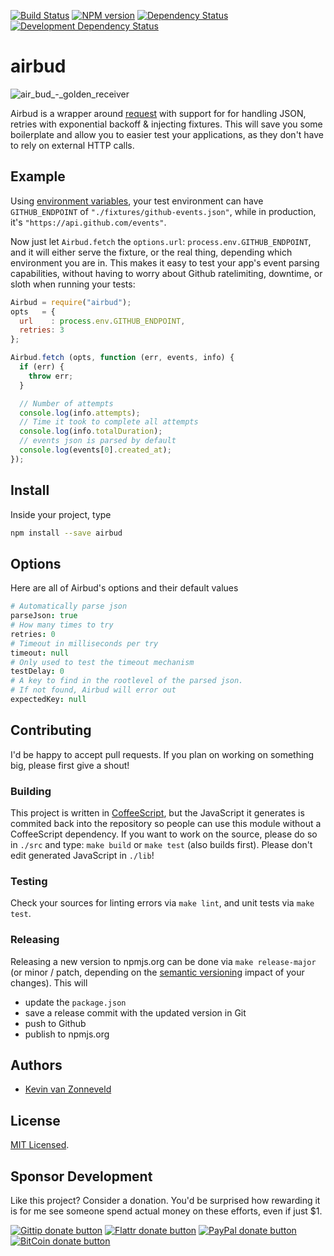 <!-- badges/ -->
[![Build Status](https://secure.travis-ci.org/kvz/airbud.png?branch=master)](http://travis-ci.org/kvz/airbud "Check this project's build status on TravisCI")
[![NPM version](http://badge.fury.io/js/airbud.png)](https://npmjs.org/package/airbud "View this project on NPM")
[![Dependency Status](https://david-dm.org/kvz/airbud.png?theme=shields.io)](https://david-dm.org/kvz/airbud)
[![Development Dependency Status](https://david-dm.org/kvz/airbud/dev-status.png?theme=shields.io)](https://david-dm.org/kvz/airbud#info=devDependencies)
<!-- /badges -->

# airbud

![air_bud_-_golden_receiver](https://cloud.githubusercontent.com/assets/26752/3387034/c4cc56d0-fc79-11e3-8d0a-09ef9280bb0f.jpg)

Airbud is a wrapper around [request](https://www.npmjs.org/package/request) with support for for handling JSON, retries with exponential backoff &amp; injecting fixtures. This will save you some boilerplate and allow you to easier test your applications, as they don't have to rely on external HTTP calls.

## Example

Using [environment variables](https://npmjs.org/package/environmental), your test environment can have `GITHUB_ENDPOINT` of `"./fixtures/github-events.json"`, while in production, it's `"https://api.github.com/events"`.

Now just let `Airbud.fetch` the `options.url`: `process.env.GITHUB_ENDPOINT`, and it will either serve the fixture, or the real thing, depending which environment you are in. This makes it easy to test your app's event parsing capabilities, without having to worry about Github ratelimiting, downtime, or sloth when running your tests:

```javascript
Airbud = require("airbud");
opts   = {
  url    : process.env.GITHUB_ENDPOINT,
  retries: 3
};

Airbud.fetch (opts, function (err, events, info) {
  if (err) {
    throw err;
  }

  // Number of attempts
  console.log(info.attempts);
  // Time it took to complete all attempts
  console.log(info.totalDuration);
  // events json is parsed by default
  console.log(events[0].created_at);
});
```

## Install

Inside your project, type

```bash
npm install --save airbud
```

## Options

Here are all of Airbud's options and their default values

```coffeescript
# Automatically parse json
parseJson: true
# How many times to try
retries: 0
# Timeout in milliseconds per try
timeout: null
# Only used to test the timeout mechanism
testDelay: 0
# A key to find in the rootlevel of the parsed json.
# If not found, Airbud will error out
expectedKey: null
```

## Contributing

I'd be happy to accept pull requests. If you plan on working on something big, please first give a shout!

### Building

This project is written in [CoffeeScript](http://coffeescript.org/), but the JavaScript it generates is commited back into the repository so people can use this module without a CoffeeScript dependency. If you want to work on the source, please do so in `./src` and type: `make build` or `make test` (also builds first). Please don't edit generated JavaScript in `./lib`!

### Testing

Check your sources for linting errors via `make lint`, and unit tests via `make test`.

### Releasing

Releasing a new version to npmjs.org can be done via `make release-major` (or minor / patch, depending on the [semantic versioning](http://semver.org/) impact of your changes). This will

 - update the `package.json`
 - save a release commit with the updated version in Git
 - push to Github
 - publish to npmjs.org

## Authors

* [Kevin van Zonneveld](https://twitter.com/kvz)

## License

[MIT Licensed](LICENSE).

## Sponsor Development

Like this project? Consider a donation.
You'd be surprised how rewarding it is for me see someone spend actual money on these efforts, even if just $1.

<!-- badges/ -->
[![Gittip donate button](http://img.shields.io/gittip/kvz.png)](https://www.gittip.com/kvz/ "Sponsor the development of airbud via Gittip")
[![Flattr donate button](http://img.shields.io/flattr/donate.png?color=yellow)](https://flattr.com/submit/auto?user_id=kvz&url=https://github.com/kvz/airbud&title=airbud&language=&tags=github&category=software "Sponsor the development of airbud via Flattr")
[![PayPal donate button](http://img.shields.io/paypal/donate.png?color=yellow)](https://www.paypal.com/cgi-bin/webscr?cmd=_donations&business=kevin%40vanzonneveld%2enet&lc=NL&item_name=Open%20source%20donation%20to%20Kevin%20van%20Zonneveld&currency_code=USD&bn=PP-DonationsBF%3abtn_donate_SM%2egif%3aNonHosted "Sponsor the development of airbud via Paypal")
[![BitCoin donate button](http://img.shields.io/bitcoin/donate.png?color=yellow)](https://coinbase.com/checkouts/19BtCjLCboRgTAXiaEvnvkdoRyjd843Dg2 "Sponsor the development of airbud via BitCoin")
<!-- /badges -->
